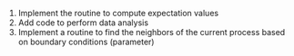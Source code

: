 1. Implement the routine to compute expectation values
2. Add code to perform data analysis
3. Implement a routine to find the neighbors of the current process based on boundary conditions (parameter)
